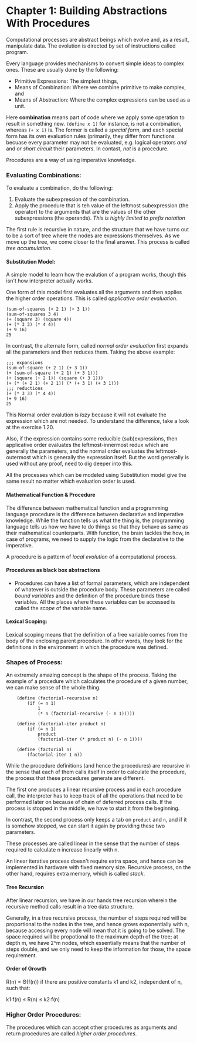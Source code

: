 # Chapter 1: Building Abstractions With Procedures ##

Computational processes are abstract beings which evolve and, as a result,
manipulate data. The evolution is directed by set of instructions called
program.

Every language provides mechanisms to convert simple ideas to complex ones.
These are usually done by the following:

* Primitive Expressions: The simplest things,
* Means of Combination: Where we combine primitive to make complex, and
* Means of Abstraction: Where the complex expressions can be used as a unit.

Here __combination__ means part of code where we apply some operation to result
in something new. `(define x 1)` for instance, is not a combination, whereas
`(+ x 1)` is. The former is called a _special form_, and each special form
has its own evaluation rules (primarily, they differ from functions becuase
every parameter may not be evaluated, e.g. logical operators _and_ and _or_
_short circuit_ their parameters. In contast, _not_ is a procedure.

Procedures are a way of using imperative knowledge.

### Evaluating Combinations: ###
To evaluate a combination, do the following:
1. Evaluate the subexpression of the combination.
2. Apply the procedure that is teh value of the leftmost subexpression (the
operator) to the arguments that are the values of the other subexpressions (the
operands). _This is highly limited to prefix notation_

The first rule is recursive in nature, and the structure that we have turns out
to be a sort of tree where the nodes are expressions themselves. As we move up
the tree, we come closer to the final answer. This process is called
_tree accumulation_.



#### Substitution Model:  ####

A simple model to learn how the evalution of a program works, though this isn't
how interpreter actually works.

One form of this model first evaluates all the arguments and then applies the
higher order operations. This is called _applicative order evaluation_.

	(sum-of-squares (+ 2 1) (+ 3 1))
	(sum-of-squares 3 4)
	(+ (square 3) (square 4))
	(+ (* 3 3) (* 4 4))
	(+ 9 16)
	25

In contrast, the alternate form, called _normal order evaluation_ first expands
all the parameters and then reduces them. Taking the above example:

	;;; expansions
	(sum-of-square (+ 2 1) (+ 3 1))
	(+ (sum-of-square (+ 2 1) (+ 3 1)))
	(+ (square (+ 2 1)) (square (+ 3 1)))
	(+ (* (+ 2 1) (+ 2 1)) (* (+ 3 1) (+ 3 1)))
	;;; reductions
	(+ (* 3 3) (* 4 4))
	(+ 9 16)
	25

This Normal order evalution is _lazy_ because it will not evaluate the
expression which are not needed. To understand the difference, take a look
at the exercise 1.20.

Also, if the expression contains some reducible (sub)expressions, then
applicative order evaluates the leftmost-innermost redux which are generally
the parameters, and the normal order evaluates the leftmost-outermost which
is generally the expression itself. But the word generally is used without
any proof, need to dig deeper into this.

All the processes which can be modeled using Substitution model give the same
result no matter which evaluation order is used. 

#### Mathematical Function & Procedure ####
The difference between mathematical function and a programming language
procedure is the difference between declarative and imperative knowledge.
While the function tells us what the thing is, the programming language
tells us how we have to do things so that they behave as same as their
mathematical counterparts. With function, the brain tackles the how, in case
of programs, we need to supply the logic from the declarative to the imperative.

A procedure is a pattern of _local evolution_ of a computational process.

#### Procedures as black box abstractions ####
* Procedures can have a list of formal parameters, which are independent of
whatever is outside the procedure body. These parameters are called
_bound variables_ and the definition of the procedure binds these variables.
All the places where these variables can be accessed is called the _scope_ of
the variable name.

#### Lexical Scoping: ####
Lexical scoping means that the definition of a free variable comes from the
body of the enclosing parent procedure. In other words, they look for the
definitions in the environment in which the procedure was defined.


### Shapes of Process: ###
An extremely amazing concept is the shape of the process. Taking the example
of a procedure which calculates the procedure of a given number, we can make
sense of the whole thing.

	    (define (factorial-recursive n)
			(if (= n 1)
				1
				(* n (factorial-recursive (- n 1)))))

	    (define (factorial-iter product n)
			(if (= n 1)
				product
				(factorial-iter (* product n) (- n 1))))

	    (define (factorial n)
			(factorial-iter 1 n))


While the procedure definitions (and hence the procedures) are recursive in
the sense that each of them calls itself in order to calculate the procedure,
the process that these procedures generate are different.

The first one produces a linear recursive process and in each procedure call,
the interpreter has to keep track of all the operations that need to be
performed later on because of chain of deferred process calls. If the process
is stopped in the middle, we have to start it from the beginning.

In contrast, the second process only keeps a tab on `product` and `n`, and if
it is somehow stopped, we can start it again by providing these two parameters.

These processes are called linear in the sense that the number of steps
required to calculate n increase linearly with n.

An linear iterative process doesn't require extra space, and hence can be
implemented in hardware with fixed memory size. Recursive process, on the other
hand, requires extra memory, which is called _stack_.

#### Tree Recursion ####
After linear recursion, we have in our hands tree recursion wherein the
recursive method calls result in a tree data structure.

Generally, in a tree recursive process, the number of steps required will be
proportional to the nodes in the tree, and hence grows exponentially with n,
because accessing every node will mean that it is going to be solved. The space
required will be propotional to the maximum depth of the tree; at depth m, we
have 2^m nodes, which essentially means that the number of steps double, and we
only need to keep the information for those, the space requirement.


#### Order of Growth ####
R(n) = Θ(f(n)) if there are positive constants k1 and k2, independent of n,
such that:

k1∙f(n) ≤ R(n) ≤ k2∙f(n) 


### Higher Order Procedures:
The procedures which can accept other procedures as arguments and return procedures are called *higher order procedures*.

